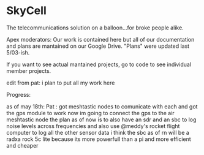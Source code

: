 # SkyCell
The telecommunications solution on a balloon...for broke people alike.

Apex moderators: Our work is contained here but all of our documentation and plans are mantained on our Google Drive. "Plans" were updated last 5/03-ish. 

If you want to see actual mantained projects, go to code to see individual member projects.

edit from pat: i plan to put all my work here


Progress:

as of may 18th:
Pat : got meshtastic nodes to comunicate with each and got the gps module to work now im going to connect the gps to the air meshtastic node
the plan as of now is to also have an sdr and an sbc to log noise levels across frequencies and also use @meddy's rocket flight computer to log all the other sensor data i think the sbc as of rn will be a radxa rock 5c lite because its more powerfull than a pi and more efficient and cheaper
